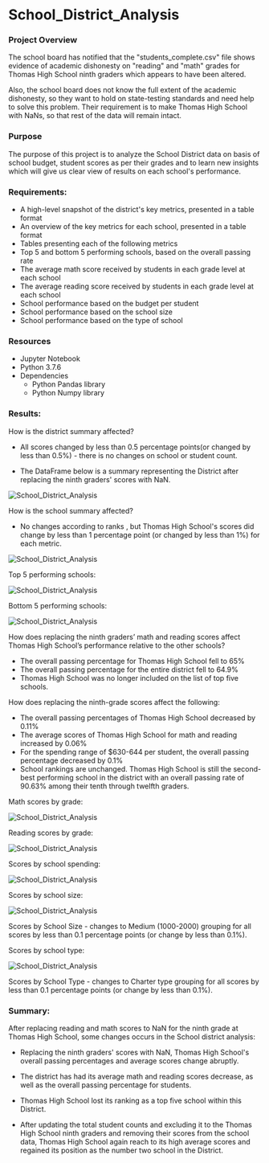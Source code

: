 # School_District_Analysis

### Project Overview
The school board has notified that the "students_complete.csv" file shows evidence of academic dishonesty on "reading" and "math" grades for Thomas High School ninth graders which appears to have been altered.

Also, the school board does not know the full extent of the academic dishonesty, so they want to hold on state-testing standards and need help to solve this problem. Their requirement is to make Thomas High School with NaNs, so that rest of the data will remain intact.

### Purpose
The purpose of this project is to analyze the School District data on basis of school budget, student scores as per their grades and to learn new insights which will give us clear view of results on each school's performance.

### Requirements:
- A high-level snapshot of the district's key metrics, presented in a table format
- An overview of the key metrics for each school, presented in a table format
- Tables presenting each of the following metrics
- Top 5 and bottom 5 performing schools, based on the overall passing rate
- The average math score received by students in each grade level at each school
- The average reading score received by students in each grade level at each school
- School performance based on the budget per student
- School performance based on the school size
- School performance based on the type of school

### Resources
- Jupyter Notebook
- Python 3.7.6
- Dependencies
  - Python Pandas library
  - Python Numpy library

### Results:

How is the district summary affected?

  - All scores changed by less than 0.5 percentage points(or changed by less than 0.5%) - there is no changes on school or student count.

  - The DataFrame below is a summary representing the District after replacing the ninth graders' scores with NaN.

![School_District_Analysis](https://github.com/Lauramasonjar/School_District_Analysis/blob/main/Disctrict%20Summary.png)


How is the school summary affected?

  - No changes according to ranks , but Thomas High School's scores did change by less than 1 percentage point (or changed by less than 1%) for each metric.

![School_District_Analysis](https://github.com/Lauramasonjar/School_District_Analysis/blob/main/School%20Summary.png)


Top 5 performing schools:

![School_District_Analysis](https://github.com/Lauramasonjar/School_District_Analysis/blob/main/Top%205%20Performing%20Schools.png)


Bottom 5 performing schools:

![School_District_Analysis](https://github.com/Lauramasonjar/School_District_Analysis/blob/main/Bottom%205%20Performing%20Schools.png)


How does replacing the ninth graders’ math and reading scores affect Thomas High School’s performance relative to the other schools?

  - The overall passing percentage for Thomas High School fell to 65%
  - The overall passing percentage for the entire district fell to 64.9%
  - Thomas High School was no longer included on the list of top five schools.

How does replacing the ninth-grade scores affect the following:

  - The overall passing percentages of Thomas High School decreased by 0.11%
  - The average scores of Thomas High School for math and reading increased by 0.06%
  - For the spending range of $630-644 per student, the overall passing percentage decreased by 0.1%
  - School rankings are unchanged. Thomas High School is still the second-best performing school in the district with an overall passing rate of 90.63% among their tenth through twelfth graders.

Math scores by grade:

![School_District_Analysis](https://github.com/Lauramasonjar/School_District_Analysis/blob/main/Math%20Scores%20By%20Grade.png)


Reading scores by grade:

![School_District_Analysis](https://github.com/Lauramasonjar/School_District_Analysis/blob/main/Reading%20Scores%20By%20Grade.png)


Scores by school spending:

![School_District_Analysis](https://github.com/Lauramasonjar/School_District_Analysis/blob/main/Scores%20By%20School%20Spending.png)

 
Scores by school size:

![School_District_Analysis](https://github.com/Lauramasonjar/School_District_Analysis/blob/main/Scores%20By%20School%20Size.png)


Scores by School Size - changes to Medium (1000-2000) grouping for all scores by less than 0.1 percentage points (or change by less than 0.1%).

Scores by school type:

![School_District_Analysis](https://github.com/Lauramasonjar/School_District_Analysis/blob/main/Scores%20By%20School%20Type.png)


Scores by School Type - changes to Charter type grouping for all scores by less than 0.1 percentage points (or change by less than 0.1%).

### Summary:
After replacing reading and math scores to NaN for the ninth grade at Thomas High School, some changes occurs in the School district analysis:

- Replacing the ninth graders' scores with NaN, Thomas High School's overall passing percentages and average scores change abruptly.

- The district has had its average math and reading scores decrease, as well as the overall passing percentage for students.

- Thomas High School lost its ranking as a top five school within this District.

- After updating the total student counts and excluding it to the Thomas High School ninth graders and removing their scores from the school data, Thomas High School again reach to its high average scores and regained its position as the number two school in the District.


